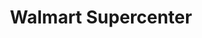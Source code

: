 ---
title: "Walmart Supercenter"
url: /lincoln/walmart-supercenter-north-85th-street/
shop: supermarket
---